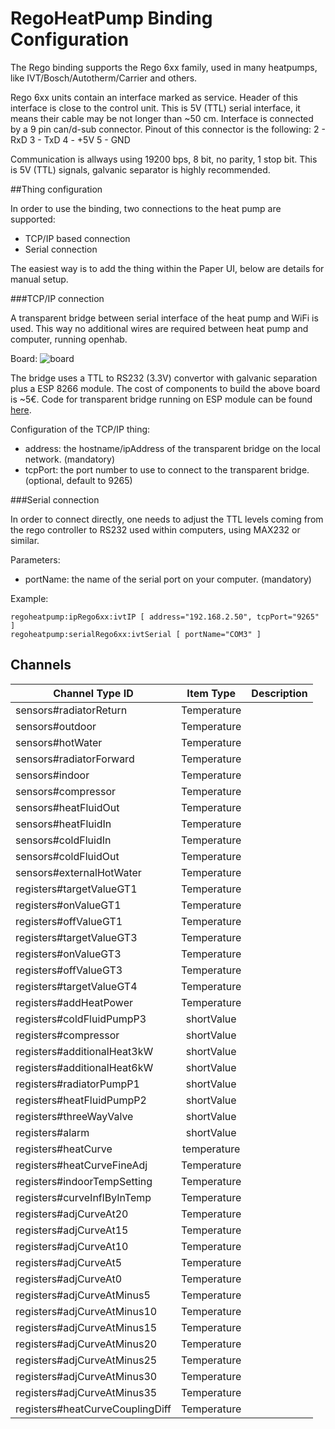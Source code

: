 # RegoHeatPump Binding Configuration

The Rego binding supports the Rego 6xx family, used in many heatpumps, like IVT/Bosch/Autotherm/Carrier and others.

Rego 6xx units contain an interface marked as service. Header of this interface is close to the control unit. This is 5V (TTL) serial interface, it means their cable may be not longer than ~50 cm. Interface is connected by a 9 pin can/d-sub connector. Pinout of this connector is the following:
2 - RxD
3 - TxD
4 - +5V
5 - GND

Communication is allways using 19200 bps, 8 bit, no parity, 1 stop bit. This is 5V (TTL) signals, galvanic separator is highly recommended. 

##Thing configuration

In order to use the binding, two connections to the heat pump are supported:
* TCP/IP based connection
* Serial connection

The easiest way is to add the thing within the Paper UI, below are details for manual setup.

###TCP/IP connection

A transparent bridge between serial interface of the heat pump and WiFi is used. This way no additional wires are required between heat pump and computer, running openhab.

Board: ![board](https://community-openhab-org.s3-eu-central-1.amazonaws.com/optimized/2X/8/8d3037f272397d1b7448902ce355c40e0ca5f41b_1_690x312.png)

The bridge uses a TTL to RS232 (3.3V) convertor with galvanic separation plus a ESP 8266 module.
The cost of components to build the above board is ~5€. Code for transparent bridge running on ESP module can be found [here](https://github.com/crnjan/esp8266-bridge). 

Configuration of the TCP/IP thing:

 - address: the hostname/ipAddress of the transparent bridge on the local network. (mandatory)
 - tcpPort: the port number to use to connect to the transparent bridge. (optional, default to 9265)


###Serial connection 

In order to connect directly, one needs to adjust the TTL levels coming from the rego controller to RS232 used within computers, using MAX232 or similar.

Parameters:

 - portName: the name of the serial port on your computer. (mandatory)

Example:

```
regoheatpump:ipRego6xx:ivtIP [ address="192.168.2.50", tcpPort="9265" ]
regoheatpump:serialRego6xx:ivtSerial [ portName="COM3" ]
```


## Channels

| Channel Type ID        | Item Type           | Description    |
| ------------------------ |:-------------------:| --------------:|
| sensors#radiatorReturn   | Temperature         |                |
| sensors#outdoor          | Temperature         |                |
| sensors#hotWater         | Temperature         |                |
| sensors#radiatorForward  | Temperature         |                |
| sensors#indoor           | Temperature         |                |
| sensors#compressor       | Temperature         |                |
| sensors#heatFluidOut     | Temperature         |                |
| sensors#heatFluidIn      | Temperature         |                |
| sensors#coldFluidIn      | Temperature         |                |
| sensors#coldFluidOut     | Temperature         |                |
| sensors#externalHotWater | Temperature         |                |
| registers#targetValueGT1 | Temperature         |                |
| registers#onValueGT1     | Temperature
| registers#offValueGT1    | Temperature
| registers#targetValueGT3 | Temperature
| registers#onValueGT3     | Temperature
| registers#offValueGT3 	| Temperature
| registers#targetValueGT4 | Temperature
| registers#addHeatPower | Temperature
| registers#coldFluidPumpP3 | shortValue
| registers#compressor | shortValue
| registers#additionalHeat3kW | shortValue
| registers#additionalHeat6kW | shortValue
| registers#radiatorPumpP1 | shortValue
| registers#heatFluidPumpP2 | shortValue
| registers#threeWayValve | shortValue
| registers#alarm | shortValue
| registers#heatCurve | temperature
| registers#heatCurveFineAdj | Temperature
| registers#indoorTempSetting | Temperature
| registers#curveInflByInTemp | Temperature
| registers#adjCurveAt20 | Temperature
| registers#adjCurveAt15 | Temperature
| registers#adjCurveAt10 | Temperature
| registers#adjCurveAt5 | Temperature
| registers#adjCurveAt0 | Temperature
| registers#adjCurveAtMinus5 | Temperature
| registers#adjCurveAtMinus10 | Temperature
| registers#adjCurveAtMinus15 | Temperature
| registers#adjCurveAtMinus20 | Temperature
| registers#adjCurveAtMinus25 | Temperature
| registers#adjCurveAtMinus30 | Temperature
| registers#adjCurveAtMinus35 | Temperature
| registers#heatCurveCouplingDiff | Temperature
